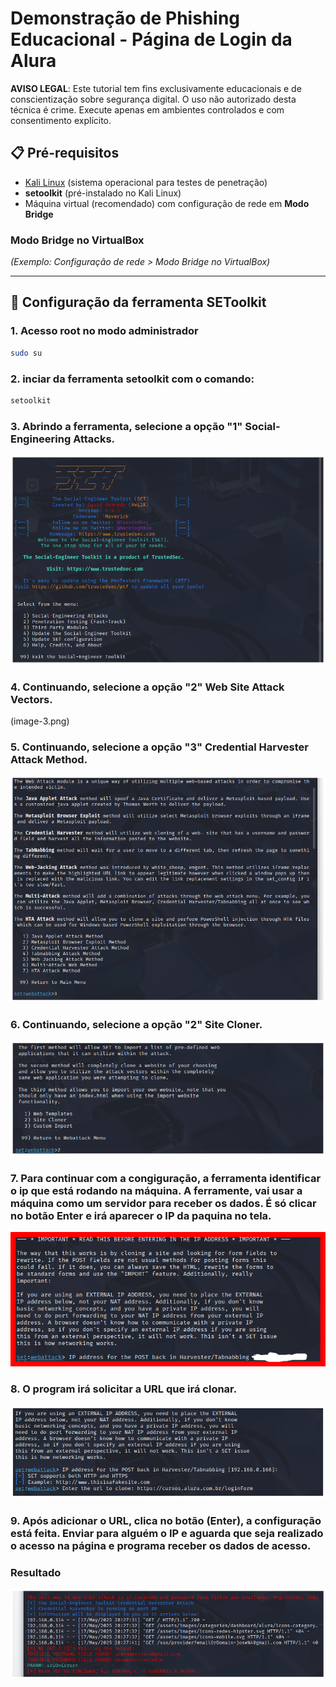 # Demonstração de Phishing Educacional - Página de Login da Alura

**AVISO LEGAL**: Este tutorial tem fins exclusivamente educacionais e de conscientização sobre segurança digital. O uso não autorizado desta técnica é crime. Execute apenas em ambientes controlados e com consentimento explícito.


## 📋 Pré-requisitos
- [Kali Linux](https://www.kali.org/) (sistema operacional para testes de penetração)
- **setoolkit** (pré-instalado no Kali Linux)
- Máquina virtual (recomendado) com configuração de rede em **Modo Bridge**

### Modo Bridge no VirtualBox
*(Exemplo: Configuração de rede > Modo Bridge no VirtualBox)*

---

## 🔧 Configuração da ferramenta SEToolkit

### 1. Acesso root no modo administrador
```bash
sudo su
```
### 2. inciar da ferramenta setoolkit com o comando:

```bash
setoolkit
```

### 3. Abrindo a ferramenta, selecione a opção "1" Social-Engineering Attacks.
![](image-6.png)

### 4. Continuando, selecione a opção "2" Web Site Attack Vectors.
(image-3.png)

### 5. Continuando, selecione a opção "3" Credential Harvester Attack Method.
![](image-4.png)

### 6. Continuando, selecione a opção "2" Site Cloner.
![](image-5.png)

### 7. Para continuar com a congiguração, a ferramenta identificar o ip que está rodando na máquina. A ferramente, vai usar a máquina como um servidor para receber os dados. É só clicar no botão Enter e irá aparecer o IP da paquina no tela. 
![](image-2.png)

### 8. O program irá solicitar a URL que irá clonar.
![](image-1.png)

### 9. Após adicionar o URL, clica no botão (Enter), a configuração está feita. Enviar para alguém o IP e aguarda que seja realizado o acesso na página e programa receber os dados de acesso. 


### Resultado
![](image.png)
